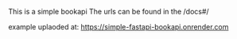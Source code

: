 This is a simple bookapi
The urls can be found in the /docs#/ 

example uplaoded at: 
https://simple-fastapi-bookapi.onrender.com